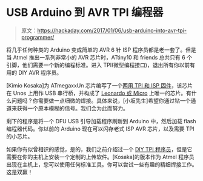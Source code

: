 # USB Arduino 到 AVR TPI 编程器

> 原文：<https://hackaday.com/2017/01/06/usb-arduino-into-avr-tpi-programmer/>

将几乎任何种类的 Arduino 变成简单的 AVR 6 针 ISP 程序员都是老一套了。但是当 Atmel 推出一系列非常小的 AVR 芯片时，ATtiny10 和 friends 总共只有 6 个引脚，他们需要一个新的编程标准。进入 TPI(微型编程接口)，退出所有你以前有用的 DIY AVR 程序员。

[Kimio Kosaka]为 ATmegaxxUn 芯片编写了一个[两用 TPI 和 ISP 固件](http://make.kosakalab.com/make/electronic-work/avrisp-mk2/uno-r3_avrisp-mk2_en/)，该芯片在 Unos 上用作 USB 串行桥，并构成了 [Leonardo 或 Micro](http://make.kosakalab.com/make/electronic-work/avrisp-mk2/leo-r3_avrisp-mk2_en/) 上唯一的芯片。有什么问题吗？你需要做一点细微的焊接。具体来说，[小坂先生]希望你通过钻一个通道来获得一个原本模糊的信号。我们会为此而努力。

剩下的程序是将一个 DFU USB 引导加载程序刷新到 Arduino 中，然后加载 flash 编程器代码。你以前的 Arduino 现在可以闪存老式 ISP AVR 芯片，以及需要 TPI 的小芯片。

如果你有似曾相识的感觉，是的，我们之前介绍过一个 [DIY TPI 程序员](http://hackaday.com/2012/08/23/programming-the-attiny10-with-an-arduino/)，但是它需要在你的主机上安装一个定制的上传软件。[Kosaka]的版本作为 Atmel 程序员出现在主机上，您可以使用任何标准工具。你可以尝试一些有趣的精细焊接工作。这是双赢！
